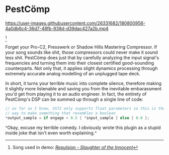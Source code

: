 # PestCömp

https://user-images.githubusercontent.com/26331682/180800956-4a0db6c4-36d7-48fb-938d-d39dac427a2b.mp4

[^song]

Forget your Pro-C2, Presswerk or Shadow Hills Mastering Compressor. If your song sounds like shit, those compressors could never make it sound less shit. PestCömp does just that by carefully analyzing the input signal's frequencies and turning them into their closest certified good-sounding counterparts. Not only that, it applies slight dynamics processing through extremely accurate analog modelling of an unplugged tape deck.

In short, it turns your terrible music into complete silence, therefore making it slightly more listenable and saving you from the inevitable embarassment you'd get from playing it to an audio engineer. In fact, the entirety of PestCömp's DSP can be summed up through a single line of code:

```rust
// as far as I know, VST2 only supports float parameters so this is the only
// way to make something that resembles a boolean
*output_sample = if engage < 0.5 { *input_sample } else { 0.0 };
```

^Okay, excuse my terrible comedy. I obviously wrote this plugin as a stupid inside joke that isn't even worth explaining.^

[^song]: Song used in demo: [*Repulsion - Slaughter of the Innocent*](https://www.youtube.com/watch?v=mm2SDuKjGVA)
